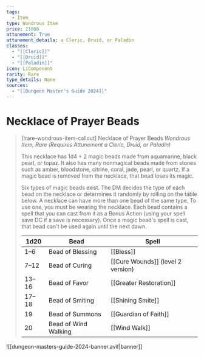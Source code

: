 ```yaml
---
tags:
  - Item
type: Wondrous Item
price: 21000
attunement: True
attunement_details: a Cleric, Druid, or Paladin
classes:
  - "[[Cleric]]"
  - "[[Druid]]"
  - "[[Paladin]]"
icon: LiComponent
rarity: Rare
type_details: None
sources: 
  - "[[Dungeon Master's Guide 2024]]"
---
```

# Necklace of Prayer Beads
>[!rare-wondrous-item-callout] Necklace of Prayer Beads
>_Wondrous Item, Rare (Requires Attunement a Cleric, Druid, or Paladin)_
>
>This necklace has 1d4 + 2 magic beads made from aquamarine, black pearl, or topaz. It also has many nonmagical beads made from stones such as amber, bloodstone, citrine, coral, jade, pearl, or quartz. If a magic bead is removed from the necklace, that bead loses its magic.
>
>Six types of magic beads exist. The DM decides the type of each bead on the necklace or determines it randomly by rolling on the table below. A necklace can have more than one bead of the same type. To use one, you must be wearing the necklace. Each bead contains a spell that you can cast from it as a Bonus Action (using your spell save DC if a save is necessary). Once a magic bead's spell is cast, that bead can't be used again until the next dawn.
>
>|1d20|Bead|Spell|
>|---|---|---|
>|1–6|Bead of Blessing|[[Bless]]|
>|7–12|Bead of Curing|[[Cure Wounds]] (level 2 version)|
>|13–16|Bead of Favor|[[Greater Restoration]]|
>|17–18|Bead of Smiting|[[Shining Smite]]|
>|19|Bead of Summons|[[Guardian of Faith]]|
>|20|Bead of Wind Walking|[[Wind Walk]]|
>


![[dungeon-masters-guide-2024-banner.avif|banner]]